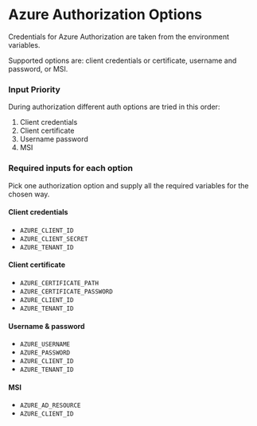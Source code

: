 # Azure Authorization Options

Credentials for Azure Authorization are taken from the environment variables.

Supported options are: client credentials or certificate, username and password, or MSI.
 
### Input Priority

During authorization different auth options are tried in this order:

1. Client credentials
2. Client certificate
3. Username password
4. MSI

### Required inputs for each option

Pick one authorization option and supply all the required variables for the chosen way.

#### Client credentials
- `AZURE_CLIENT_ID`
- `AZURE_CLIENT_SECRET`
- `AZURE_TENANT_ID`

#### Client certificate
- `AZURE_CERTIFICATE_PATH`
- `AZURE_CERTIFICATE_PASSWORD`
- `AZURE_CLIENT_ID`
- `AZURE_TENANT_ID`

#### Username \& password
- `AZURE_USERNAME`
- `AZURE_PASSWORD`
- `AZURE_CLIENT_ID`
- `AZURE_TENANT_ID`

#### MSI
- `AZURE_AD_RESOURCE`
- `AZURE_CLIENT_ID`
